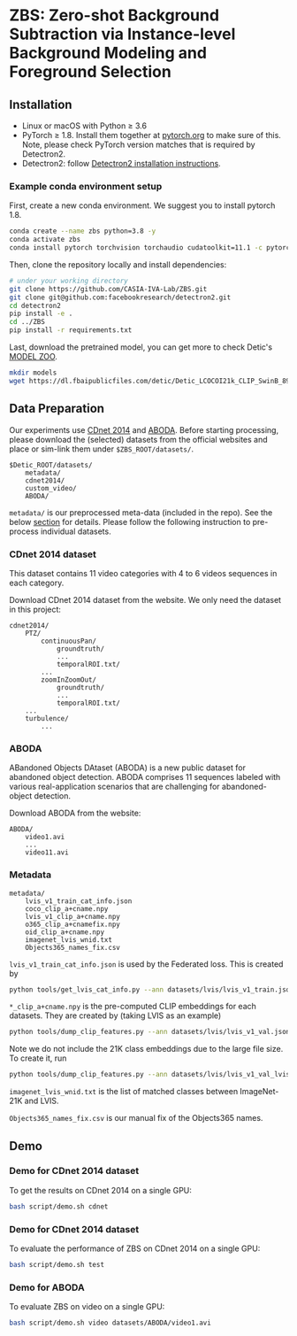 **ZBS**: Zero-shot Background Subtraction via Instance-level Background Modeling and Foreground Selection
========

## Installation
- Linux or macOS with Python ≥ 3.6
- PyTorch ≥ 1.8.
  Install them together at [pytorch.org](https://pytorch.org) to make sure of this. Note, please check
  PyTorch version matches that is required by Detectron2.
- Detectron2: follow [Detectron2 installation instructions](https://detectron2.readthedocs.io/tutorials/install.html).

### Example conda environment setup
First, create a new conda environment. We suggest you to install pytorch 1.8.
```bash
conda create --name zbs python=3.8 -y
conda activate zbs
conda install pytorch torchvision torchaudio cudatoolkit=11.1 -c pytorch-lts -c nvidia
```
Then, clone the repository locally and install dependencies:
```bash
# under your working directory
git clone https://github.com/CASIA-IVA-Lab/ZBS.git
git clone git@github.com:facebookresearch/detectron2.git
cd detectron2
pip install -e .
cd ../ZBS
pip install -r requirements.txt
```
Last, download the pretrained model, you can get more to check Detic's [MODEL ZOO](docs/MODEL_ZOO.md).
```bash
mkdir models
wget https://dl.fbaipublicfiles.com/detic/Detic_LCOCOI21k_CLIP_SwinB_896b32_4x_ft4x_max-size.pth -O models/Detic_LCOCOI21k_CLIP_SwinB_896b32_4x_ft4x_max-size.pth
```

## Data Preparation

Our experiments use [CDnet 2014](https://www.kaggle.com/datasets/fc82cc044b7e90db502e947e3a4d301a0ff2c498a38b75522543304a40c764f5?resource=download-directory) and [ABODA](https://github.com/kevinlin311tw/ABODA).
Before starting processing, please download the (selected) datasets from the official websites and place or sim-link them under `$ZBS_ROOT/datasets/`. 

```
$Detic_ROOT/datasets/
    metadata/
    cdnet2014/
    custom_video/
    ABODA/
```
`metadata/` is our preprocessed meta-data (included in the repo). See the below [section](#Metadata) for details.
Please follow the following instruction to pre-process individual datasets.

### CDnet 2014 dataset
This dataset contains 11 video categories with 4 to 6 videos sequences in each category.

Download CDnet 2014 dataset from the website. We only need the  dataset in this project:
```
cdnet2014/
    PTZ/
        continuousPan/
            groundtruth/
            ...
            temporalROI.txt/
        ...
        zoomInZoomOut/
            groundtruth/
            ...
            temporalROI.txt/
    ...
    turbulence/
        ...

```

### ABODA

ABandoned Objects DAtaset (ABODA) is a new public dataset for abandoned object detection. ABODA comprises 11 sequences labeled with various real-application scenarios that are challenging for abandoned-object detection.

Download ABODA from the website:

```
ABODA/
    video1.avi
    ...
    video11.avi
```
### Metadata

```
metadata/
    lvis_v1_train_cat_info.json
    coco_clip_a+cname.npy
    lvis_v1_clip_a+cname.npy
    o365_clip_a+cnamefix.npy
    oid_clip_a+cname.npy
    imagenet_lvis_wnid.txt
    Objects365_names_fix.csv
```

`lvis_v1_train_cat_info.json` is used by the Federated loss.
This is created by 
```bash
python tools/get_lvis_cat_info.py --ann datasets/lvis/lvis_v1_train.json
```

`*_clip_a+cname.npy` is the pre-computed CLIP embeddings for each datasets.
They are created by (taking LVIS as an example)
```bash
python tools/dump_clip_features.py --ann datasets/lvis/lvis_v1_val.json --out_path metadata/lvis_v1_clip_a+cname.npy
```
Note we do not include the 21K class embeddings due to the large file size.
To create it, run
```bash
python tools/dump_clip_features.py --ann datasets/lvis/lvis_v1_val_lvis-21k.json --out_path datasets/metadata/lvis-21k_clip_a+cname.npy
```

`imagenet_lvis_wnid.txt` is the list of matched classes between ImageNet-21K and LVIS.

`Objects365_names_fix.csv` is our manual fix of the Objects365 names.

## Demo

### Demo for CDnet 2014 dataset
To get the results on CDnet 2014 on a single GPU:
```bash
bash script/demo.sh cdnet
```

### Demo for CDnet 2014 dataset
To evaluate the performance of ZBS on CDnet 2014 on a single GPU:
```bash
bash script/demo.sh test
```

### Demo for ABODA
To evaluate ZBS on video on a single GPU:
```bash
bash script/demo.sh video datasets/ABODA/video1.avi 
```